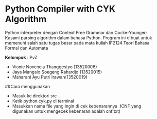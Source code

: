 # Python Compiler with CYK Algorithm
 Python interpreter dengan Context Free Grammar dan Cocke-Younger-Kasami parsing algorithm dalam bahasa Python. Program ini dibuat untuk memenuhi salah satu tugas besar pada mata kuliah IF2124 Teori Bahasa Formal dan Automata

**Kelompok** : PvZ
- Vionie Novencia Thanggestyo (13520006)
- Jaya Mangalo Soegeng Rahardjo (13520015)
- Maharani Ayu Putri Irawan(13520019)

##Cara menggunakan
- Masuk ke direktori src
- Ketik python cyk.py di terminal
- Masukkan nama file yang ingin di cek kebenarannya. (CNF yang digunakan untuk mengecek kebenaran adalah cnf.txt)
  
